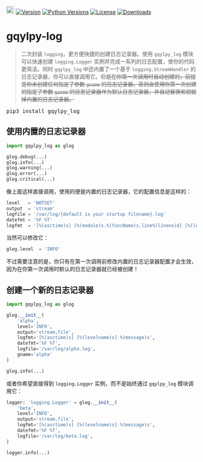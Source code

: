 [<img alt="LOGO" src="http://www.gqylpy.com/static/img/favicon.ico" height="21" width="21"/>](http://www.gqylpy.com)
[![Version](https://img.shields.io/pypi/v/gqylpy_log)](https://pypi.org/project/gqylpy_log/)
[![Python Versions](https://img.shields.io/pypi/pyversions/gqylpy_log)](https://pypi.org/project/gqylpy_log)
[![License](https://img.shields.io/pypi/l/gqylpy_log)](https://github.com/gqylpy/gqylpy-log/blob/master/LICENSE)
[![Downloads](https://pepy.tech/badge/gqylpy_log/month)](https://pepy.tech/project/gqylpy_log)

# gqylpy-log

> 二次封装 `logging`，更方便快捷的创建日志记录器。使用 `gqylpy_log` 模块可以快速创建 `logging.Logger` 实例并完成一系列的日志配置，使你的代码更简洁。同时 `gqylpy_log` 中还内置了一个基于 `logging.StreamHandler` 的日志记录器，你可以直接调用它。~~它是在你第一次调用时自动创建的，前提是你未创建任何指定了参数 `gname` 的日志记录器，否则会使用你第一次创建的指定了参数 `ganme` 的日志记录器作为默认日志记录器，并自动替换和销毁掉内置的日志记录器。~~

<kbd>pip3 install gqylpy_log</kbd>

## 使用内置的日志记录器
```python
import gqylpy_log as glog

glog.debug(...)
glog.info(...)
glog.warning(...)
glog.error(...)
glog.critical(...)
```
像上面这样直接调用，使用的便是内置的日志记录器，它的配置信息是这样的：
```python
level   = 'NOTSET'
output  = 'stream'
logfile = '/var/log/{default is your startup filename}.log'
datefmt = '%F %T'
logfmt  = '[%(asctime)s] [%(module)s.%(funcName)s.line%(lineno)d] [%(levelname)s] %(message)s'
```
当然可以修改它：
```python
glog.level  = 'INFO'
```
不过需要注意的是，你只有在第一次调用前修改内置的日志记录器配置才会生效，因为在你第一次调用时默认的日志记录器就已经被创建！

## 创建一个新的日志记录器
```python
import gqylpy_log as glog

glog.__init__(
    'alpha',
    level='INFO',
    output='stream,file',
    logfmt='[%(asctime)s] [%(levelname)s] %(message)s',
    datefmt='%F %T',
    logfile='/var/log/alpha.log',
    gname='alpha'
)

glog.info(...)
```
或者你希望直接得到 `logging.Logger` 实例，而不是始终通过 `gqylpy_log` 模块调用它：
```python
logger: 'logging.Logger' = glog.__init__(
    'beta',
    level='INFO',
    output='stream,file',
    logfmt='[%(asctime)s] [%(levelname)s] %(message)s',
    datefmt='%F %T',
    logfile='/var/log/beta.log',
)

logger.info(...)
```
